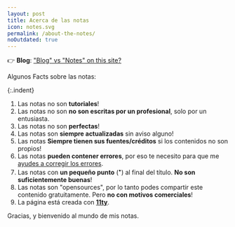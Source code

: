 ```yaml
---
layout: post
title: Acerca de las notas
icon: notes.svg
permalink: /about-the-notes/
noOutdated: true
---
```


👉 **Blog**: ["Blog" vs "Notes" on this site?](/blog-vs-note/)

Algunos Facts sobre las notas:

{:.indent}
1. Las notas no son **tutoriales**!
2. Las notas no son **no son escritas por un profesional**, solo por un entusiasta.
3. Las notas no son **perfectas**!
4. Las notas son **siempre actualizadas** sin aviso alguno!
5. Las notas **Siempre tienen sus fuentes/créditos** si los contenidos no son propios!
6. Las notas **pueden contener errores**, por eso te necesito para que me [ayudes a corregir los errores](https://github.com/linuxmobile/aprendiendoaprogramar/discussions).
7. Las notas con **un pequeño punto** (<sup>•</sup>) al final del título. **No son suficientemente buenas**!
8. Las notas son "opensources", por lo tanto podes compartir este contenido gratuitamente. Pero **no con motivos comerciales**!
9. La página está creada con [**11ty**](https://www.11ty.dev/).

Gracias, y bienvenido al mundo de mis notas.
